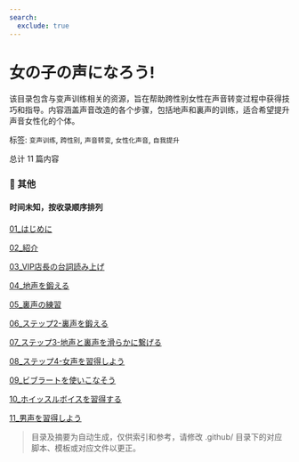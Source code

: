 ```yaml
---
search:
  exclude: true
---
```



# 女の子の声になろう!

该目录包含与变声训练相关的资源，旨在帮助跨性别女性在声音转变过程中获得技巧和指导。内容涵盖声音改造的各个步骤，包括地声和裏声的训练，适合希望提升声音女性化的个体。


标签: `变声训练`, `跨性别`, `声音转变`, `女性化声音`, `自我提升`


总计 11 篇内容



### 📎 其他


#### 时间未知，按收录顺序排列



[01_はじめに](01_はじめに.wma)


[02_紹介](02_紹介.wma)


[03_VIP店長の台詞読み上げ](03_VIP店長の台詞読み上げ.wma)


[04_地声を鍛える](04_地声を鍛える.wma)


[05_裏声の練習](05_裏声の練習.wma)


[06_ステップ2-裏声を鍛える](06_ステップ2-裏声を鍛える.wma)


[07_ステップ3-地声と裏声を滑らかに繋げる](07_ステップ3-地声と裏声を滑らかに繋げる.wma)


[08_ステップ4-女声を習得しよう](08_ステップ4-女声を習得しよう.wma)


[09_ビブラートを使いこなそう](09_ビブラートを使いこなそう.wma)


[10_ホイッスルボイスを習得する](10_ホイッスルボイスを習得する.wma)


[11_男声を習得しよう](11_男声を習得しよう.wma)

> 目录及摘要为自动生成，仅供索引和参考，请修改 .github/ 目录下的对应脚本、模板或对应文件以更正。
